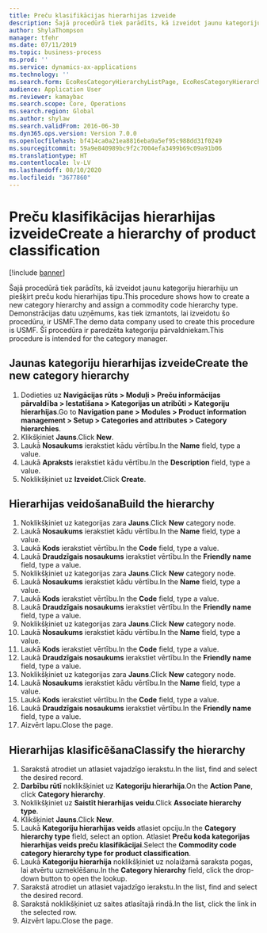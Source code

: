 ```yaml
---
title: Preču klasifikācijas hierarhijas izveide
description: Šajā procedūrā tiek parādīts, kā izveidot jaunu kategoriju hierarhiju un piešķirt preču kodu hierarhijas tipu.
author: ShylaThompson
manager: tfehr
ms.date: 07/11/2019
ms.topic: business-process
ms.prod: ''
ms.service: dynamics-ax-applications
ms.technology: ''
ms.search.form: EcoResCategoryHierarchyListPage, EcoResCategoryHierarchyCreate, EcoResCategory, EcoResCategoryHierarchyRole, EcoResProductCategory, EcoResCategorySearchList, EcoResCategoryHierarchyFactbox, EcoResCategoryFriendlyName, EcoResCategoryAddProduct
audience: Application User
ms.reviewer: kamaybac
ms.search.scope: Core, Operations
ms.search.region: Global
ms.author: shylaw
ms.search.validFrom: 2016-06-30
ms.dyn365.ops.version: Version 7.0.0
ms.openlocfilehash: bf414ca0a21ea8816eba9a5ef95c988dd31f0249
ms.sourcegitcommit: 59a9e840989bc9f2c7004efa3499b69c09a91b06
ms.translationtype: HT
ms.contentlocale: lv-LV
ms.lasthandoff: 08/10/2020
ms.locfileid: "3677860"
---
```

# <a name="create-a-hierarchy-of-product-classification"></a><span data-ttu-id="efeb0-103">Preču klasifikācijas hierarhijas izveide</span><span class="sxs-lookup"><span data-stu-id="efeb0-103">Create a hierarchy of product classification</span></span>

[!include [banner](../../includes/banner.md)]

<span data-ttu-id="efeb0-104">Šajā procedūrā tiek parādīts, kā izveidot jaunu kategoriju hierarhiju un piešķirt preču kodu hierarhijas tipu.</span><span class="sxs-lookup"><span data-stu-id="efeb0-104">This procedure shows how to create a new category hierarchy and assign a commodity code hierarchy type.</span></span> <span data-ttu-id="efeb0-105">Demonstrācijas datu uzņēmums, kas tiek izmantots, lai izveidotu šo procedūru, ir USMF.</span><span class="sxs-lookup"><span data-stu-id="efeb0-105">The demo data company used to create this procedure is USMF.</span></span> <span data-ttu-id="efeb0-106">Šī procedūra ir paredzēta kategoriju pārvaldniekam.</span><span class="sxs-lookup"><span data-stu-id="efeb0-106">This procedure is intended for the category manager.</span></span>


## <a name="create-the-new-category-hierarchy"></a><span data-ttu-id="efeb0-107">Jaunas kategoriju hierarhijas izveide</span><span class="sxs-lookup"><span data-stu-id="efeb0-107">Create the new category hierarchy</span></span>
1. <span data-ttu-id="efeb0-108">Dodieties uz **Navigācijas rūts > Moduļi > Preču informācijas pārvaldība > Iestatīšana > Kategorijas un atribūti > Kategoriju hierarhijas**.</span><span class="sxs-lookup"><span data-stu-id="efeb0-108">Go to **Navigation pane > Modules > Product information management > Setup > Categories and attributes > Category hierarchies**.</span></span>
2. <span data-ttu-id="efeb0-109">Klikšķiniet **Jauns**.</span><span class="sxs-lookup"><span data-stu-id="efeb0-109">Click **New**.</span></span>
3. <span data-ttu-id="efeb0-110">Laukā **Nosaukums** ierakstiet kādu vērtību.</span><span class="sxs-lookup"><span data-stu-id="efeb0-110">In the **Name** field, type a value.</span></span>
4. <span data-ttu-id="efeb0-111">Laukā **Apraksts** ierakstiet kādu vērtību.</span><span class="sxs-lookup"><span data-stu-id="efeb0-111">In the **Description** field, type a value.</span></span>
5. <span data-ttu-id="efeb0-112">Noklikšķiniet uz **Izveidot**.</span><span class="sxs-lookup"><span data-stu-id="efeb0-112">Click **Create**.</span></span>

## <a name="build-the-hierarchy"></a><span data-ttu-id="efeb0-113">Hierarhijas veidošana</span><span class="sxs-lookup"><span data-stu-id="efeb0-113">Build the hierarchy</span></span>
1. <span data-ttu-id="efeb0-114">Noklikšķiniet uz kategorijas zara **Jauns**.</span><span class="sxs-lookup"><span data-stu-id="efeb0-114">Click **New** category node.</span></span>
2. <span data-ttu-id="efeb0-115">Laukā **Nosaukums** ierakstiet kādu vērtību.</span><span class="sxs-lookup"><span data-stu-id="efeb0-115">In the **Name** field, type a value.</span></span>
3. <span data-ttu-id="efeb0-116">Laukā **Kods** ierakstiet vērtību.</span><span class="sxs-lookup"><span data-stu-id="efeb0-116">In the **Code** field, type a value.</span></span>
4. <span data-ttu-id="efeb0-117">Laukā **Draudzīgais nosaukums** ierakstiet vērtību.</span><span class="sxs-lookup"><span data-stu-id="efeb0-117">In the **Friendly name** field, type a value.</span></span>
5. <span data-ttu-id="efeb0-118">Noklikšķiniet uz kategorijas zara **Jauns**.</span><span class="sxs-lookup"><span data-stu-id="efeb0-118">Click **New** category node.</span></span>
6. <span data-ttu-id="efeb0-119">Laukā **Nosaukums** ierakstiet kādu vērtību.</span><span class="sxs-lookup"><span data-stu-id="efeb0-119">In the **Name** field, type a value.</span></span>
7. <span data-ttu-id="efeb0-120">Laukā **Kods** ierakstiet vērtību.</span><span class="sxs-lookup"><span data-stu-id="efeb0-120">In the **Code** field, type a value.</span></span>
8. <span data-ttu-id="efeb0-121">Laukā **Draudzīgais nosaukums** ierakstiet vērtību.</span><span class="sxs-lookup"><span data-stu-id="efeb0-121">In the **Friendly name** field, type a value.</span></span>
9. <span data-ttu-id="efeb0-122">Noklikšķiniet uz kategorijas zara **Jauns**.</span><span class="sxs-lookup"><span data-stu-id="efeb0-122">Click **New** category node.</span></span>
10. <span data-ttu-id="efeb0-123">Laukā **Nosaukums** ierakstiet kādu vērtību.</span><span class="sxs-lookup"><span data-stu-id="efeb0-123">In the **Name** field, type a value.</span></span>
11. <span data-ttu-id="efeb0-124">Laukā **Kods** ierakstiet vērtību.</span><span class="sxs-lookup"><span data-stu-id="efeb0-124">In the **Code** field, type a value.</span></span>
12. <span data-ttu-id="efeb0-125">Laukā **Draudzīgais nosaukums** ierakstiet vērtību.</span><span class="sxs-lookup"><span data-stu-id="efeb0-125">In the **Friendly name** field, type a value.</span></span>
13. <span data-ttu-id="efeb0-126">Noklikšķiniet uz kategorijas zara **Jauns**.</span><span class="sxs-lookup"><span data-stu-id="efeb0-126">Click **New** category node.</span></span>
14. <span data-ttu-id="efeb0-127">Laukā **Nosaukums** ierakstiet kādu vērtību.</span><span class="sxs-lookup"><span data-stu-id="efeb0-127">In the **Name** field, type a value.</span></span>
15. <span data-ttu-id="efeb0-128">Laukā **Kods** ierakstiet vērtību.</span><span class="sxs-lookup"><span data-stu-id="efeb0-128">In the **Code** field, type a value.</span></span>
16. <span data-ttu-id="efeb0-129">Laukā **Draudzīgais nosaukums** ierakstiet vērtību.</span><span class="sxs-lookup"><span data-stu-id="efeb0-129">In the **Friendly name** field, type a value.</span></span>
17. <span data-ttu-id="efeb0-130">Aizvērt lapu.</span><span class="sxs-lookup"><span data-stu-id="efeb0-130">Close the page.</span></span>

## <a name="classify-the-hierarchy"></a><span data-ttu-id="efeb0-131">Hierarhijas klasificēšana</span><span class="sxs-lookup"><span data-stu-id="efeb0-131">Classify the hierarchy</span></span>
1. <span data-ttu-id="efeb0-132">Sarakstā atrodiet un atlasiet vajadzīgo ierakstu.</span><span class="sxs-lookup"><span data-stu-id="efeb0-132">In the list, find and select the desired record.</span></span>
2. <span data-ttu-id="efeb0-133">**Darbību rūtī** noklikšķiniet uz **Kategoriju hierarhija**.</span><span class="sxs-lookup"><span data-stu-id="efeb0-133">On the **Action Pane**, click **Category hierarchy**.</span></span>
3. <span data-ttu-id="efeb0-134">Noklikšķiniet uz **Saistīt hierarhijas veidu**.</span><span class="sxs-lookup"><span data-stu-id="efeb0-134">Click **Associate hierarchy type**.</span></span>
4. <span data-ttu-id="efeb0-135">Klikšķiniet **Jauns**.</span><span class="sxs-lookup"><span data-stu-id="efeb0-135">Click **New**.</span></span>
5. <span data-ttu-id="efeb0-136">Laukā **Kategoriju hierarhijas veids** atlasiet opciju.</span><span class="sxs-lookup"><span data-stu-id="efeb0-136">In the **Category hierarchy type** field, select an option.</span></span> <span data-ttu-id="efeb0-137">Atlasiet **Preču koda kategorijas hierarhijas veids preču klasifikācijai**.</span><span class="sxs-lookup"><span data-stu-id="efeb0-137">Select the **Commodity code category hierarchy type for product classification**.</span></span>  
6. <span data-ttu-id="efeb0-138">Laukā **Kategoriju hierarhija** noklikšķiniet uz nolaižamā saraksta pogas, lai atvērtu uzmeklēšanu.</span><span class="sxs-lookup"><span data-stu-id="efeb0-138">In the **Category hierarchy** field, click the drop-down button to open the lookup.</span></span>
7. <span data-ttu-id="efeb0-139">Sarakstā atrodiet un atlasiet vajadzīgo ierakstu.</span><span class="sxs-lookup"><span data-stu-id="efeb0-139">In the list, find and select the desired record.</span></span>
8. <span data-ttu-id="efeb0-140">Sarakstā noklikšķiniet uz saites atlasītajā rindā.</span><span class="sxs-lookup"><span data-stu-id="efeb0-140">In the list, click the link in the selected row.</span></span>
9. <span data-ttu-id="efeb0-141">Aizvērt lapu.</span><span class="sxs-lookup"><span data-stu-id="efeb0-141">Close the page.</span></span>

